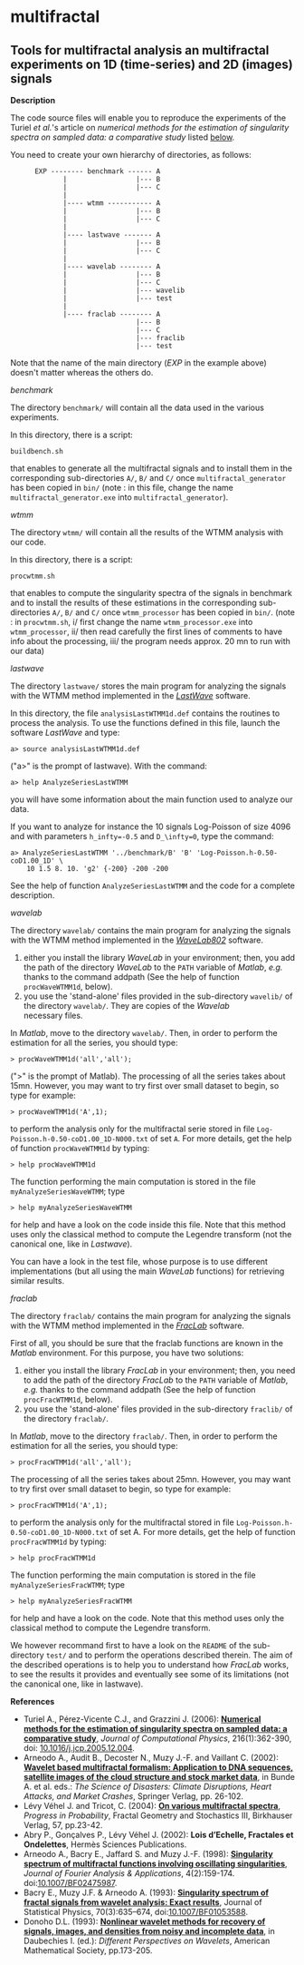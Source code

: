 multifractal
============

Tools for multifractal analysis an multifractal experiments on 1D (time-series) and 2D (images) signals
---

**Description**

The code source files will enable you to reproduce the experiments of the Turiel _et al._'s article on _numerical methods for the estimation of singularity spectra on sampled data: a comparative study_ listed [below](References).

You need to create your own hierarchy of directories, as follows:

          EXP -------- benchmark ------ A
                 |                 |--- B
                 |                 |--- C   
                 |          
                 |---- wtmm ----------- A     
                 |                 |--- B
                 |                 |--- C        
                 |          
                 |---- lastwave ------- A
                 |                 |--- B
                 |                 |--- C
                 |          
                 |---- wavelab -------- A
                 |                 |--- B
                 |                 |--- C
                 |                 |--- wavelib
                 |                 |--- test
                 |          
                 |---- fraclab -------- A
                                   |--- B
                                   |--- C
                                   |--- fraclib
                                   |--- test
 
Note that the name of the main directory (_EXP_ in the example above) doesn't matter whereas the others do.

*benchmark*

The directory `benchmark/` will contain all the data used in the various experiments. 

In this directory, there is a script:

	buildbench.sh 
that enables to generate all the multifractal signals and to install them in the corresponding sub-directories `A/`, `B/` and `C/` once `multifractal_generator` has been copied in `bin/` (note : in this file, change the name `multifractal_generator.exe` into `multifractal_generator`).

*wtmm*

The directory `wtmm/` will contain all the results of the WTMM analysis with our code.

In this directory, there is a script:

	procwtmm.sh
that enables to compute the singularity spectra of the signals in  benchmark and to install the results of these estimations in the corresponding sub-directories `A/`, `B/` and `C/` once `wtmm_processor` has been copied in `bin/`.
(note : in `procwtmm.sh`, 
   i/ first change the name `wtmm_processor.exe` into `wtmm_processor`, 
   ii/ then read carefully the first lines of comments to have info about the processing, 
  iii/ the program needs approx. 20 mn to run with our data)

*lastwave*

The directory `lastwave/` stores the main program for analyzing the signals with the WTMM method implemented in the [_LastWave_](LastWave) software.

In this directory, the file `analysisLastWTMM1d.def` contains the routines to process the analysis. To use the functions defined in this file, launch the software _LastWave_ and type:

 	a> source analysisLastWTMM1d.def
("a>" is the prompt of lastwave). With the command:

	a> help AnalyzeSeriesLastWTMM 
you will have some information about the main function used to analyze our data.

If you want to analyze for instance the 10 signals Log-Poisson of  size 4096 and with parameters `h_infty=-0.5` and `D_\infty=0`, type the command:

	a> AnalyzeSeriesLastWTMM '../benchmark/B' 'B' 'Log-Poisson.h-0.50-coD1.00_1D' \
		10 1.5 8. 10. 'g2' {-200} -200 -200 
See the help of function `AnalyzeSeriesLastWTMM` and the code for a complete description.

*wavelab*

The directory `wavelab/` contains the main program for analyzing the signals with the WTMM method implemented in the [_WaveLab802_][WaveLab850] software.

  1. either you install the library _WaveLab_ in your environment; then, you  add the path of the directory _WaveLab_ to the `PATH` variable of _Matlab_, _e.g._ thanks to the command addpath (See the help of function 
  `procWaveWTMM1d`, below).
  2. you use the 'stand-alone' files provided in the sub-directory
  `wavelib/` of the directory `wavelab/`. They are copies of the _Wavelab_  
  necessary files. 

In _Matlab_, move to the directory `wavelab/`. Then, in order to perform the estimation for all the series, you should type:

	> procWaveWTMM1d('all','all');
(">" is the prompt of Matlab). The processing of all the series takes about 15mn. However, you may want to try first over small dataset to begin, so type for example:

	> procWaveWTMM1d('A',1);
to perform the analysis only for the multifractal serie stored in file `Log-Poisson.h-0.50-coD1.00_1D-N000.txt` of set `A`. For more details, get the help of function `procWaveWTMM1d` by typing:

	> help procWaveWTMM1d
The function performing the main computation is stored in the file `myAnalyzeSeriesWaveWTMM`; type

	> help myAnalyzeSeriesWaveWTMM
for help and have a look on the code inside this file. Note that this method uses only the classical method to compute the Legendre transform (not the canonical one, like in _Lastwave_).

You can have a look in the test file, whose purpose is to use different implementations (but all using the main _WaveLab_ functions) for retrieving similar results.

*fraclab*

The directory `fraclab/` contains the main program for analyzing the signals with the WTMM method implemented in the [_FracLab_](FracLab) software.

First of all, you should be sure that the fraclab functions are known in the _Matlab_ environment. For this purpose, you have two solutions:

  1. either you install the library _FracLab_ in your environment; then, 
  you need to add the path of the directory _FracLab_ to the `PATH` variable 
  of _Matlab_, _e.g._ thanks to the command addpath (See the help of function 
  `procFracWTMM1d`, below).
  2. you use the 'stand-alone' files provided in the sub-directory 
  `fraclib/` of the directory `fraclab/`. 

In _Matlab_, move to the directory `fraclab/`. Then, in order to perform the estimation for all the series, you should type: 

	> procFracWTMM1d('all','all');
The processing of all the series takes about 25mn. However, you may want to try first over small dataset to begin, so type 
for example:

	> procFracWTMM1d('A',1); 
to perform the analysis only for the multifractal stored in file `Log-Poisson.h-0.50-coD1.00_1D-N000.txt` of set A. For more details, get the help of function `procFracWTMM1d` by typing:

	> help procFracWTMM1d
The function performing the main computation is stored in the file `myAnalyzeSeriesFracWTMM`; type

	> help myAnalyzeSeriesFracWTMM
for help and have a look on the code. Note that this method uses only the classical method to compute the Legendre transform.

We however recommand first to have a look on the `README` of the sub-directory `test/` and to perform the operations described therein.  The aim of the described operations is to help you to understand how _FracLab_ works, to see the results it provides and eventually see some of its limitations (not the canonical one, like in lastwave).

[LastWave]: http://www.cmap.polytechnique.fr/~bacry/LastWave/
[WaveLab850]: http://statweb.stanford.edu/~wavelab/
[FracLab]: https://project.inria.fr/fraclab/

**<a name="Reference"></a>References**

* Turiel A., Pérez-Vicente C.J., and Grazzini J. (2006): [**Numerical methods for the estimation of singularity spectra on sampled data: a comparative study**](http://www.sciencedirect.com/science/article/pii/S0021999105005565), _Journal of Computational Physics_, 216(1):362-390, doi: [10.1016/j.jcp.2005.12.004](http://dx.doi.org/10.1016/j.jcp.2005.12.004).
* Arneodo A., Audit B., Decoster N., Muzy J.-F. and Vaillant C. (2002): [**Wavelet based multifractal formalism: Application to DNA sequences, satellite images of the cloud structure and stock market data**](http://germain.its.maine.edu/~khalil/courses/MAT500/papers/arneodo_bookfractals_02.pdf), in Bunde A. et al. eds.: _The Science of Disasters: Climate Disruptions, Heart Attacks, and Market Crashes_, Springer Verlag, pp. 26-102. 
* Lévy Véhel J. and Tricot, C. (2004): [**On various multifractal spectra**](https://hal.inria.fr/inria-00559102/file/jlvctfinal.pdf), _Progress in Probability_, Fractal Geometry and Stochastics III, Birkhauser Verlag, 57, pp.23-42.
* Abry P., Gonçalves P., Lévy Véhel J. (2002): **Lois d’Echelle, Fractales et Ondelettes**, Hermès Sciences Publications.  
* Arneodo A., Bacry E., Jaffard S. and Muzy J.-F. (1998): [**Singularity spectrum of multifractal functions involving oscillating singularities**](http://link.springer.com/article/10.1007/BF02475987), _Journal of Fourier Analysis & Applications_, 4(2):159-174. doi:[10.1007/BF02475987](https:/doi.org/10.1007/BF02475987).
* Bacry E., Muzy J.F. & Arneodo A. (1993): [**Singularity spectrum of fractal signals from wavelet analysis: Exact results**](http://link.springer.com/article/10.1007/BF01053588), Journal of Statistical Physics, 70(3):635–674, doi:[10.1007/BF01053588](https:/doi.org/10.1007/BF01053588).
* Donoho D.L. (1993): [**Nonlinear wavelet methods for recovery of signals, images, and densities from noisy and incomplete data**](https://statistics.stanford.edu/sites/default/files/EFS%20NSF%20437.pdf), in Daubechies I. (ed.): _Different Perspectives on Wavelets_, American Mathematical Society, pp.173-205.
 
